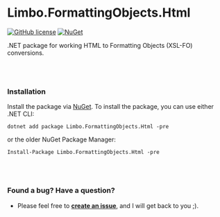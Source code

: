 # Limbo.FormattingObjects.Html

[![GitHub license](https://img.shields.io/badge/license-MIT-blue.svg)](LICENSE.md)
[![NuGet](https://img.shields.io/nuget/v/Limbo.FormattingObjects.Html.svg)](https://www.nuget.org/packages/Limbo.FormattingObjects.Html)

.NET package for working HTML to Formatting Objects (XSL-FO) conversions.





<br /><br />

### Installation

Install the package via [NuGet](https://www.nuget.org/packages/Limbo.FormattingObjects.Html). To install the package, you can use either .NET CLI:

```
dotnet add package Limbo.FormattingObjects.Html -pre
```

or the older NuGet Package Manager:

```
Install-Package Limbo.FormattingObjects.Html -pre
```



<br /><br />

### Found a bug? Have a question?

* Please feel free to [**create an issue**][Issues], and I will get back to you ;).




[NuGetPackage]: https://www.nuget.org/packages/Limbo.FormattingObjects.Html
[GitHubRelease]: https://github.com/limbo-works/Limbo.FormattingObjects.Html/releases/latest
[GitHubReleases]: https://github.com/limbo-works/Limbo.FormattingObjects.Html/releases
[Changelog]: https://github.com/limbo-works/Limbo.FormattingObjects.Html/releases
[Issues]: https://github.com/limbo-works/Limbo.FormattingObjects.Html/issues
